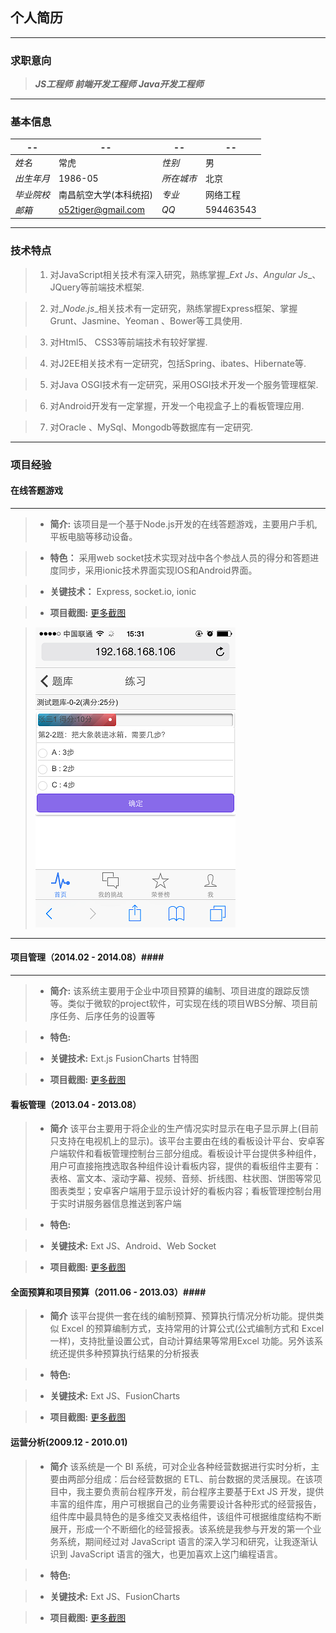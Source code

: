 ## 个人简历

***

### 求职意向
> _**JS工程师**_ _**前端开发工程师**_ _**Java开发工程师**_

---

### 基本信息

|  --            |  --                   | --           | --          |
|----------------|-----------------------|--------------|-------------|
|_*姓名*_        |常虎                   |_*性别*_      |男           |
|_*出生年月*_    |1986-05                |_*所在城市*_  |北京         |
|_*毕业院校*_    |南昌航空大学(本科统招) |_*专业*_      |网络工程     |
|_*邮箱*_        |o52tiger@gmail.com     |_*QQ*_        |594463543    |

---

### 技术特点

>1. 对JavaScript相关技术有深入研究，熟练掌握_*Ext Js*_、_*Angular Js*_、JQuery等前端技术框架.

>2. 对_*Node.js*_相关技术有一定研究，熟练掌握Express框架、掌握Grunt、Jasmine、Yeoman 、Bower等工具使用.

>3. 对Html5、 CSS3等前端技术有较好掌握.

>4. 对J2EE相关技术有一定研究，包括Spring、ibates、Hibernate等.

>5. 对Java OSGI技术有一定研究，采用OSGI技术开发一个服务管理框架.

>6. 对Android开发有一定掌握，开发一个电视盒子上的看板管理应用.

>7. 对Oracle 、MySql、Mongodb等数据库有一定研究.

___

### 项目经验

#### 在线答题游戏 ####
___
>* **简介:** 该项目是一个基于Node.js开发的在线答题游戏，主要用户手机,平板电脑等移动设备。

>* **特色：** 采用web socket技术实现对战中各个参战人员的得分和答题进度同步，采用ionic技术界面实现IOS和Android界面。 

>* **关键技术：** Express, socket.io, ionic

>* **项目截图:** [更多截图](tg.md)

> ![对战界面](imgs/IMG_0126.PNG)

___


#### 项目管理（2014.02 - 2014.08）####
___

>* **简介:** 该系统主要用于企业中项目预算的编制、项目进度的跟踪反馈等。类似于微软的project软件，可实现在线的项目WBS分解、项目前序任务、后序任务的设置等

>* **特色:** 

>* **关键技术:** Ext.js FusionCharts 甘特图

>* **项目截图:** [更多截图](ps.md)


#### 看板管理（2013.04 - 2013.08） ####

>* **简介** 该平台主要用于将企业的生产情况实时显示在电子显示屏上(目前只支持在电视机上的显示)。该平台主要由在线的看板设计平台、安卓客户端软件和看板管理控制台三部分组成。看板设计平台提供多种组件，用户可直接拖拽选取各种组件设计看板内容，提供的看板组件主要有：表格、富文本、滚动字幕、视频、音频、折线图、柱状图、饼图等常见图表类型；安卓客户端用于显示设计好的看板内容；看板管理控制台用于实时讲服务器信息推送到客户端

>* **特色:** 

>* **关键技术:** Ext JS、Android、Web Socket

>* **项目截图:** [更多截图](kb.md)


#### 全面预算和项目预算（2011.06 - 2013.03）####

>* **简介** 该平台提供一套在线的编制预算、预算执行情况分析功能。提供类似 Excel 的预算编制方式，支持常用的计算公式(公式编制方式和 Excel 一样)，支持批量设置公式，自动计算结果等常用Excel 功能。另外该系统还提供多种预算执行结果的分析报表

>* **特色:** 

>* **关键技术:** Ext JS、FusionCharts

>* **项目截图:** [更多截图](bm.md)

#### 运营分析(2009.12 - 2010.01) ####

>* **简介** 该系统是一个 BI 系统，可对企业各种经营数据进行实时分析，主要由两部分组成：后台经营数据的 ETL、前台数据的灵活展现。在该项目中，我主要负责前台程序开发，前台程序主要基于Ext JS 开发，提供丰富的组件库，用户可根据自己的业务需要设计各种形式的经营报告，组件库中最具特色的是多维交叉表格组件，该组件可根据维度结构不断展开，形成一个不断细化的经营报表。该系统是我参与开发的第一个业务系统，期间经过对 JavaScript 语言的深入学习和研究，让我逐渐认识到 JavaScript 语言的强大，也更加喜欢上这门编程语言。

>* **特色:** 

>* **关键技术:** Ext JS、FusionCharts

>* **项目截图:** [更多截图](opa.md)
